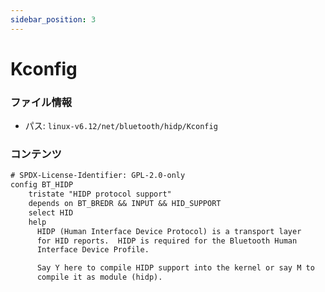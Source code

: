 ```yaml
---
sidebar_position: 3
---
```

# Kconfig

### ファイル情報

- パス: `linux-v6.12/net/bluetooth/hidp/Kconfig`

### コンテンツ

```txt
# SPDX-License-Identifier: GPL-2.0-only
config BT_HIDP
	tristate "HIDP protocol support"
	depends on BT_BREDR && INPUT && HID_SUPPORT
	select HID
	help
	  HIDP (Human Interface Device Protocol) is a transport layer
	  for HID reports.  HIDP is required for the Bluetooth Human
	  Interface Device Profile.

	  Say Y here to compile HIDP support into the kernel or say M to
	  compile it as module (hidp).


```
